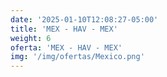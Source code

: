 ```yaml
---
date: '2025-01-10T12:08:27-05:00'
title: 'MEX - HAV - MEX'
weight: 6
oferta: 'MEX - HAV - MEX'
img: '/img/ofertas/Mexico.png'
---
```

